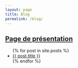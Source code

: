 ```yaml
---
layout: page
title: Blog
permalink: /blog/
--- 
```

## [Page de présentation](bienvenue.html)

<ul>
  {% for post in site.posts %}
    <li>
      <a href="{{ post.url }}">{{ post.title }}</a>
    </li>
  {% endfor %}
</ul>
